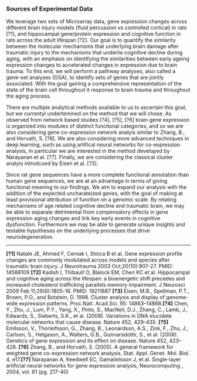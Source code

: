


### Sources of Experimental Data
We leverage two sets of Microarray data, gene expression changes across different brain injury models (fluid percussion vs controlled cortical) in rats [?1], and hippocampal gene/protein expression and cognitive function in rats across the adult lifespan [?2]. Our goal is to quantify the similarity between the molecular mechanisms that underlying brain damage after traumatic injury to the mechanisms that underlie cognitive decline during aging, with an  emphasis on identifying the similarities between early ageing expression changes to accelerated changes in expression due to brain trauma. To this end, we will perform a pathway analyses, also called a gene-set analyses (GSA), to identify sets of genes that are jointly associated. With the goal gaining a comprehensive representation of the state of the brain cell throughout it response to brain trauma and throughout the aging process. 

There are multiple analytical methods available to us to ascertain this goal, but we currentyl undertemined on the method that we will chose. As observed from network based studies [?4], [?5], [?6] brain gene expression is organized into modules of distinct functional categories, and so we are also considering gene co-expression network analyis similar to Zhang, B., and Horvath, S. [?6]. We are also considering more advanced techniques in deep learning, such as using  artifical neural networks for co-expression analysis, in particular we are interested in the method developed by Narayanan et al. [?7]. Finally, we are considering the classical cluster analyis introdcued by Eisen et al. [?3]. 

Since rat gene sequences have a more complete functional annotation than human gene sequences, we are at an advantage in terms of giving functional meaning to our findings. We aim to expand our analysis with the addition of the expected uncharateized genes, with the goal of making at least provisional attribution of function on a genomic scale. By relating mechanisms of age related cognitive decline and traumatic brain, we may be able to separate detrimental from compensatory effects in gene expression aging changes and link key early events in cognitive dysfunction. Furthermore we may be able to generate unique insights and testable hypotheses on the underlying processes that drive neurodegeneration.


------------------------------------------------
**[?1]** Natale JE, Ahmed F, Cernak I, Stoica B et al. Gene expression profile changes are commonly modulated across models and species after traumatic brain injury. J Neurotrauma 2003 Oct;20(10):907-27. PMID: 14588109 **[?2]** 	Kadish I, Thibault O, Blalock EM, Chen KC et al. Hippocampal and cognitive aging across the lifespan: a bioenergetic shift precedes and increased cholesterol trafficking parallels memory impairment. J Neurosci 2009 Feb 11;29(6):1805-16. PMID: 19211887 **[?3]** Eisen, M.B., Spellman, P.T., Brown, P.O., and Botstein, D. 1998. Cluster analysis and display of genome-wide expression patterns. Proc.Natl. Acad.Sci. 95: 14863–14868.**[?4]** Chen, Y., Zhu, J., Lum, P.Y., Yang, X., Pinto, S., MacNeil, D.J., Zhang, C., Lamb, J., Edwards, S., Sieberts, S.K., et al. (2008). Variations in DNA elucidate molecular networks that cause disease. Nature 452, 429–435. **[?5]** Emilsson, V., Thorleifsson, G., Zhang, B., Leonardson, A.S., Zink, F., Zhu, J., Carlson, S., Helgason, A., Walters, G.B., Gunnarsdottir, S., et al. (2008). Genetics of gene expression and its effect on disease. Nature 452, 423–428. **[?6]** Zhang, B., and Horvath, S. (2005). A general framework for weighted gene co-expression network analysis. Stat. Appl. Genet. Mol. Biol. 4, e17.**[?7]** Narayanan A,  Keedwell EC,  Gamalielsson J, et al. Single-layer artificial neural networks for gene expression analysis, Neurocomputing , 2004, vol. 61 (pg. 217-40)



